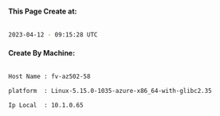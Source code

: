 
   
#### This Page Create at:

```bash

2023-04-12 - 09:15:28 UTC

```

#### Create By Machine:

```bash

Host Name : fv-az502-58

platform  : Linux-5.15.0-1035-azure-x86_64-with-glibc2.35

Ip Local  : 10.1.0.65

```

